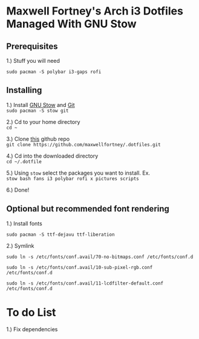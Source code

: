 # Maxwell Fortney's Arch i3 Dotfiles Managed With GNU Stow

## Prerequisites

1.) Stuff you will need 

`sudo pacman -S polybar i3-gaps rofi `


## Installing

1.) Install [GNU Stow](https://www.gnu.org/software/stow/manual/stow.html) and [Git](https://git-scm.com/docs)  
`sudo pacman -S stow git`

2.) Cd to your home directory  
`cd ~`

3.) Clone [this](https://github.com/maxwellfortney/.dotfiles) github repo  
`git clone https://github.com/maxwellfortney/.dotfiles.git`

4.) Cd into the downloaded directory  
`cd ~/.dotfile`

5.) Using `stow` select the packages you want to install. Ex.  
`stow bash fans i3 polybar rofi x pictures scripts` 

6.) Done!

## Optional but recommended font rendering
1.) Install fonts

`sudo pacman -S ttf-dejavu ttf-liberation`


2.) Symlink

`sudo ln -s /etc/fonts/conf.avail/70-no-bitmaps.conf /etc/fonts/conf.d`

`sudo ln -s /etc/fonts/conf.avail/10-sub-pixel-rgb.conf /etc/fonts/conf.d`

`sudo ln -s /etc/fonts/conf.avail/11-lcdfilter-default.conf /etc/fonts/conf.d`
  


# To do List
1.) Fix dependencies


